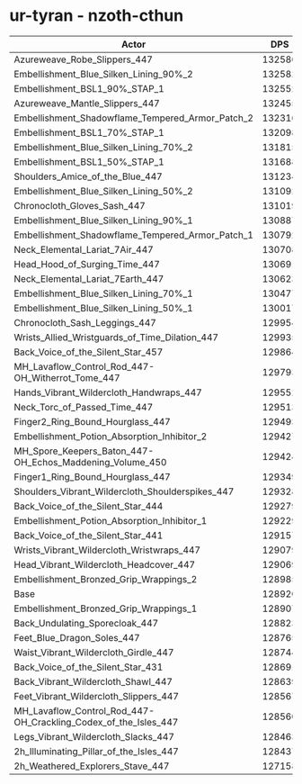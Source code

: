 # ur-tyran - nzoth-cthun
| Actor | DPS | Increase |
|---|:---:|:---:|
|Azureweave_Robe_Slippers_447|132586|2.84%|
|Embellishment_Blue_Silken_Lining_90%_2|132582|2.84%|
|Embellishment_BSL1_90%_STAP_1|132552|2.82%|
|Azureweave_Mantle_Slippers_447|132455|2.74%|
|Embellishment_Shadowflame_Tempered_Armor_Patch_2|132316|2.63%|
|Embellishment_BSL1_70%_STAP_1|132098|2.47%|
|Embellishment_Blue_Silken_Lining_70%_2|131815|2.25%|
|Embellishment_BSL1_50%_STAP_1|131688|2.15%|
|Shoulders_Amice_of_the_Blue_447|131234|1.79%|
|Embellishment_Blue_Silken_Lining_50%_2|131092|1.68%|
|Chronocloth_Gloves_Sash_447|131019|1.63%|
|Embellishment_Blue_Silken_Lining_90%_1|130887|1.53%|
|Embellishment_Shadowflame_Tempered_Armor_Patch_1|130792|1.45%|
|Neck_Elemental_Lariat_7Air_447|130708|1.39%|
|Head_Hood_of_Surging_Time_447|130691|1.37%|
|Neck_Elemental_Lariat_7Earth_447|130623|1.32%|
|Embellishment_Blue_Silken_Lining_70%_1|130477|1.21%|
|Embellishment_Blue_Silken_Lining_50%_1|130017|0.85%|
|Chronocloth_Sash_Leggings_447|129954|0.80%|
|Wrists_Allied_Wristguards_of_Time_Dilation_447|129935|0.79%|
|Back_Voice_of_the_Silent_Star_457|129864|0.73%|
|MH_Lavaflow_Control_Rod_447-OH_Witherrot_Tome_447|129793|0.68%|
|Hands_Vibrant_Wildercloth_Handwraps_447|129552|0.49%|
|Neck_Torc_of_Passed_Time_447|129513|0.46%|
|Finger2_Ring_Bound_Hourglass_447|129493|0.44%|
|Embellishment_Potion_Absorption_Inhibitor_2|129427|0.39%|
|MH_Spore_Keepers_Baton_447-OH_Echos_Maddening_Volume_450|129424|0.39%|
|Finger1_Ring_Bound_Hourglass_447|129349|0.33%|
|Shoulders_Vibrant_Wildercloth_Shoulderspikes_447|129328|0.32%|
|Back_Voice_of_the_Silent_Star_444|129279|0.28%|
|Embellishment_Potion_Absorption_Inhibitor_1|129229|0.24%|
|Back_Voice_of_the_Silent_Star_441|129157|0.18%|
|Wrists_Vibrant_Wildercloth_Wristwraps_447|129079|0.12%|
|Head_Vibrant_Wildercloth_Headcover_447|129069|0.12%|
|Embellishment_Bronzed_Grip_Wrappings_2|128985|0.05%|
|Base|128920|0.00%|
|Embellishment_Bronzed_Grip_Wrappings_1|128907|-0.01%|
|Back_Undulating_Sporecloak_447|128823|-0.08%|
|Feet_Blue_Dragon_Soles_447|128765|-0.12%|
|Waist_Vibrant_Wildercloth_Girdle_447|128744|-0.14%|
|Back_Voice_of_the_Silent_Star_431|128691|-0.18%|
|Back_Vibrant_Wildercloth_Shawl_447|128639|-0.22%|
|Feet_Vibrant_Wildercloth_Slippers_447|128567|-0.27%|
|MH_Lavaflow_Control_Rod_447-OH_Crackling_Codex_of_the_Isles_447|128560|-0.28%|
|Legs_Vibrant_Wildercloth_Slacks_447|128463|-0.35%|
|2h_Illuminating_Pillar_of_the_Isles_447|128437|-0.37%|
|2h_Weathered_Explorers_Stave_447|127158|-1.37%|
